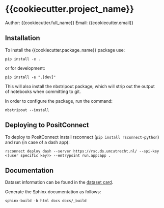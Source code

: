 # {{cookiecutter.project_name}}

Author: {{cookiecutter.full_name}}
Email: {{cookiecutter.email}}

## Installation

To install the {{cookiecutter.package_name}} package use:

```{bash}
pip install -e .
```

or for development:

```{bash}
pip install -e ".[dev]"
```

This will also install the nbstripout package, which will strip out the output of notebooks when committing to git.

In order to configure the package, run the command:

```{bash}
nbstripout --install
```

## Deploying to PositConnect

To deploy to PositConnect install rsconnect (`pip install rsconnect-python`) and run (in case of a dash app):
```{bash}
rsconnect deploy dash --server https://rsc.ds.umcutrecht.nl/ --api-key <(user specific key)> --entrypoint run.app:app .
```

## Documentation
Dataset information can be found in the [dataset card](data/dataset_card.md).

Generate the Sphinx documentation as follows:

```
sphinx-build -b html docs docs/_build
```
